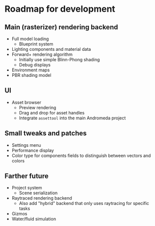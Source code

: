 # Roadmap for development

## Main (rasterizer) rendering backend

- Full model loading
    - Blueprint system
- Lighting components and material data
- Forward+ rendering algorithm
  - Initially use simple Blinn-Phong shading
  - Debug displays
- Environment maps
- PBR shading model


## UI

- Asset browser
  - Preview rendering
  - Drag and drop for asset handles
  - Integrate `assettool` into the main Andromeda project

## Small tweaks and patches

- Settings menu
- Performance display
- Color type for components fields to distinguish between vectors and colors

## Farther future

- Project system
  - Scene serialization
- Raytraced rendering backend
  - Also add "hybrid" backend that only uses raytracing for specific tasks
- Gizmos
- Water/fluid simulation